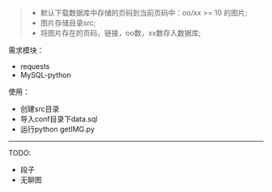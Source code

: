 > - 默认下载数据库中存储的页码到当前页码中：oo/xx >= 10 的图片;
> - 图片存储目录src;
> - 将图片存在的页码，链接，oo数，xx数存入数据库;

需求模块：
* requests 
* MySQL-python

使用：
* 创建src目录
* 导入conf目录下data.sql
* 运行python getIMG.py

---
TODO:
- 段子
- 无聊图
